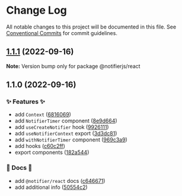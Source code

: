 # Change Log

All notable changes to this project will be documented in this file.
See [Conventional Commits](https://conventionalcommits.org) for commit guidelines.

## [1.1.1](https://github.com/ArtemKlyuev/notifier/compare/@notifierjs/react@1.1.0...@notifierjs/react@1.1.1) (2022-09-16)

**Note:** Version bump only for package @notifierjs/react





## 1.1.0 (2022-09-16)


### ✨ Features ✨

* add `Context` ([6816069](https://github.com/ArtemKlyuev/notifier/commit/68160690c7daa59b25867cf17815f884c2e07af8))
* add `NotifierTimer` component ([8e9d664](https://github.com/ArtemKlyuev/notifier/commit/8e9d6646e58e66c49857b711a876a46b387bf422))
* add `useCreateNotifier` hook ([9926111](https://github.com/ArtemKlyuev/notifier/commit/9926111e7760f2703f762840142a7b8456ee1297))
* add `useNotifierContext` export ([3d3dc81](https://github.com/ArtemKlyuev/notifier/commit/3d3dc81a2837c9cf9567c69fdc065b72ed7088f5))
* add `withNotifierTimer` component ([969c3a9](https://github.com/ArtemKlyuev/notifier/commit/969c3a9446396314fa8ebf909dbe141e6b19edd8))
* add hooks ([c60c2ff](https://github.com/ArtemKlyuev/notifier/commit/c60c2ff53d7d4beb5ab14b1e5f64c5dbf1124439))
* export components ([182a544](https://github.com/ArtemKlyuev/notifier/commit/182a544c1ef05b0f255d3cabcfba682867264f86))


### 📖 Docs 📖

* add `@notifier/react` docs ([c646671](https://github.com/ArtemKlyuev/notifier/commit/c64667100bd5048d80783a72178755c727a12493))
* add additional info ([50554c2](https://github.com/ArtemKlyuev/notifier/commit/50554c2bf0a0803942f0c7345b7de0a138fb0e4e))
